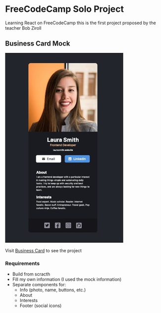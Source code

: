 # FreeCodeCamp Solo Project
Learning React on FreeCodeCamp
this is the first project proposed by the teacher Bob Ziroll

## Business Card Mock
![laura-smith-card](./mock/fcc-card-mock.jpg)

Visit [Business Card](https://delicate-bonbon-7d1602.netlify.app/) to see the project

### Requirements
- Build from scracth
- Fill my own information (I used the mock information)
- Separate components for:
    - Info (photo, name, buttons, etc.)
    - About
    - Interests
    - Footer (social icons)


